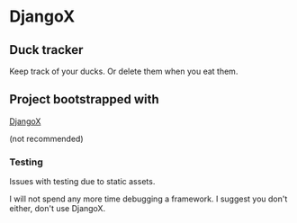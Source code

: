 # DjangoX

## Duck tracker

Keep track of your ducks.  Or delete them when you eat them. 

## Project bootstrapped with

[DjangoX](https://github.com/wsvincent/djangox)

(not recommended)

### Testing

Issues with testing due to static assets.

I will not spend any more time debugging a framework.
I suggest you don't either, don't use DjangoX.
